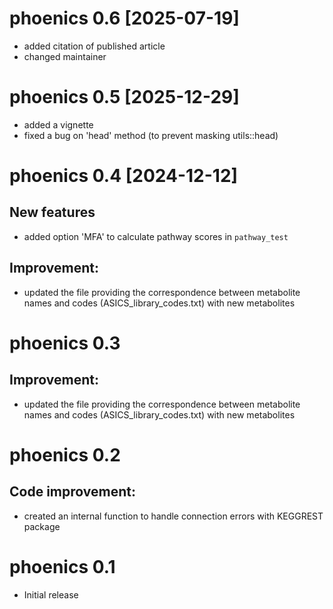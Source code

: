 # phoenics 0.6 [2025-07-19]

* added citation of published article
* changed maintainer

# phoenics 0.5 [2025-12-29]

* added a vignette
* fixed a bug on 'head' method (to prevent masking utils::head)

# phoenics 0.4 [2024-12-12]

## New features

* added option 'MFA' to calculate pathway scores in `pathway_test`

## Improvement:

* updated the file providing the correspondence between metabolite names and codes (ASICS_library_codes.txt) with new metabolites

# phoenics 0.3

## Improvement:

* updated the file providing the correspondence between metabolite names and codes (ASICS_library_codes.txt) with new metabolites

# phoenics 0.2

## Code improvement:

* created an internal function to handle connection errors with KEGGREST package

# phoenics 0.1

* Initial release
